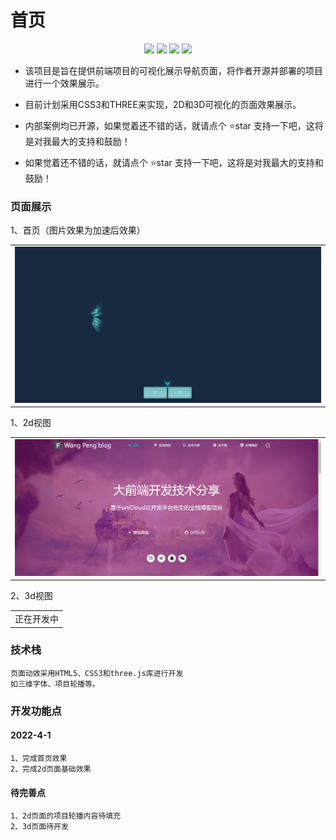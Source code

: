 # 首页
<p align="center">
    <img src="https://gitee.com/yanyufanchen/wui-desktop/badge/star.svg?theme=dark" />
    <img src="https://gitee.com/yanyufanchen/wui-desktop/badge/fork.svg?theme=dark" />
    <img src="https://svg.hamm.cn/badge.svg?key=License&value=Apache-2.0&color=da4a00" />
    <img src="https://svg.hamm.cn/badge.svg?key=案例展示&value=v1.0.0" />
</p>

- 该项目是旨在提供前端项目的可视化展示导航页面，将作者开源并部署的项目进行一个效果展示。

- 目前计划采用CSS3和THREE来实现，2D和3D可视化的页面效果展示。

- 内部案例均已开源，如果觉着还不错的话，就请点个 ⭐star 支持一下吧，这将是对我最大的支持和鼓励！

  

- 如果觉着还不错的话，就请点个 ⭐star 支持一下吧，这将是对我最大的支持和鼓励！

### 页面展示

1、首页（图片效果为加速后效果）

 <table>
    <tr>
        <td><img src="docs/home.gif"></td>
    </tr>
  </table>

1、2d视图

 <table>
    <tr>
        <td><img src="docs/2d.png"></td>
    </tr>
  </table>

2、3d视图

 <table>
    <tr>
        <td>
          正在开发中
        </td>
    </tr>
  </table>



### 技术栈

```
页面动效采用HTML5、CSS3和three.js库进行开发
如三维字体、项目轮播等。
```

### 开发功能点

#### 2022-4-1

```
1、完成首页效果
2、完成2d页面基础效果
```

#### 待完善点

```
1、2d页面的项目轮播内容待填充
2、3d页面待开发
```

